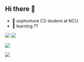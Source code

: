 ## Hi there 👋
* 🔭 sophomore CS student at NCU.
* 🌱 learning ??

![](https://komarev.com/ghpvc/?username=your-github-jinyulink&style=for-the-badge)
![](https://dcbadge.vercel.app/api/shield/540014696745533440)

![](http://github-profile-summary-cards.vercel.app/api/cards/stats?username=jinyulink&theme=nord_bright)

![](http://github-profile-summary-cards.vercel.app/api/cards/repos-per-language?username=jinyulink&theme=nord_bright&exclude=html)
